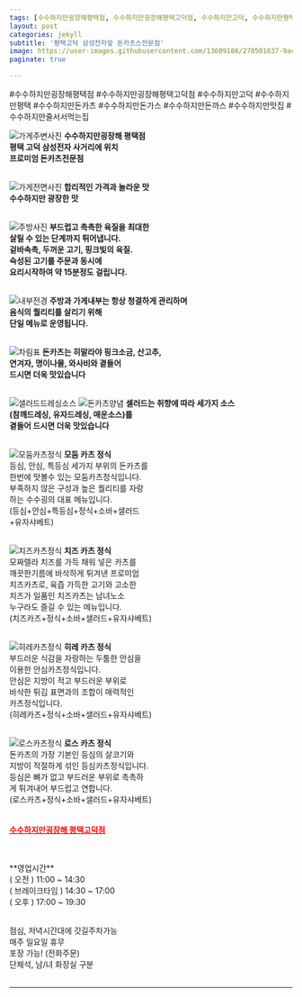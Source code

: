 ```yaml
---
tags: [수수하지만굉장해평택점, 수수하지만굉장해평택고덕점, 수수하지만고덕, 수수하지만평택, 수수하지만돈카츠, 수수하지만돈가스, 수수하지만돈까스, 수수하지만맛집, 수수하지만줄서서먹는집]
layout: post
categories: jekyll
subtitle: '평택고덕 삼성전자앞 돈카츠스전문점'
image: https://user-images.githubusercontent.com/13609186/270501637-9ace0b48-5cad-4ba3-9745-7cdb68b7eea3.jpeg
paginate: true

---
```


#수수하지만굉장해평택점 #수수하지만굉장해평택고덕점 #수수하지만고덕 #수수하지만평택 #수수하지만돈카츠 #수수하지만돈가스 #수수하지만돈까스 #수수하지만맛집 #수수하지만줄서서먹는집


![가게주변사진](https://user-images.githubusercontent.com/13609186/271770872-22828236-604f-4679-af64-2ad8540ae0c9.jpg)
**수수하지만굉장해 평택점** <br>
**평택 고덕 삼성전자 사거리에 위치** <br>
**프로미엄 돈카츠전문점** <br>
<br>

![가게전면사진](https://user-images.githubusercontent.com/13609186/271770893-367445b5-a61d-46dd-9946-659f2d4480a8.jpg)
**합리적인 가격과 놀라운 맛** <br>
**수수하지만 광장한 맛** <br>
<br>

![주방사진](https://user-images.githubusercontent.com/13609186/270501620-b03a882e-f4c6-4317-b382-505aa437c0a0.jpg)
**부드럽고 촉촉한 육질을 최대한** <br>
**살릴 수 있는 단계까지 튀어냅니다.** <br>
**겉바속촉, 두꺼운 고기, 핑크빛의 육질.** <br>
**숙성된 고기를 주문과 동시에** <br>
**요리시작하여 약 15분정도 걸립니다.** <br>
<br>

![내부전경](https://user-images.githubusercontent.com/13609186/270501640-bf333309-a5d2-4ca7-b094-253faa92996c.jpg)
**주방과 가게내부는 항상 청결하게 관리하며** <br>
**음식의 퀄리티를 살리기 위해** <br>
**단일 메뉴로 운영됩니다.** <br>
<br>

![차림표](https://user-images.githubusercontent.com/13609186/271770919-42ec4798-ea43-45e4-9822-3b4dfcefe6db.jpg)
**돈카츠는 히말라야 핑크소금, 산고추,** <br>
**연겨자, 명이나물, 와사비와 곁들어** <br>
**드시면 더욱 맛있습니다** <br>
<br>

![샐러드드레싱소스](https://user-images.githubusercontent.com/13609186/271770952-b756427f-0aca-4445-94fd-000ff17e68a0.jpg)
![돈카츠양념](https://user-images.githubusercontent.com/13609186/271770952-b756427f-0aca-4445-94fd-000ff17e68a0.jpg)
**셀러드는 취향에 따라 세가지 소스** <br>
**(참깨드레싱, 유자드레싱, 매운소스)를** <br>
**곁들어 드시면 더욱 맛있습니다** <br>
<br>

![모둠카츠정식](https://user-images.githubusercontent.com/13609186/270501425-58190f33-c164-4dc4-8bd2-f40454cb29be.jpg)
**모둠 카츠 정식** <br>
등심, 안심, 특등심 세가지 부위의 돈카츠를<br>
한번에 맛볼수 있는 모둠카츠정식입니다.<br>
부족하지 않은 구성과 높은 퀄리티를 자랑<br>
하는 수수굉의 대표 메뉴입니다.<br>
(등심+안심+특등심+정식+소바+샐러드<br>
+유자샤베트)<br>
<br>

![치즈카츠정식](https://user-images.githubusercontent.com/13609186/270501572-4a80d177-1869-4df1-802c-59e4deb43b8b.jpg)
**치즈 카츠 정식** <br>
모짜렐라 치즈를 가득 채워 넣은 카츠를<br>
깨끗한기름에 바삭하게 튀겨낸 프로미엄<br>
치즈카츠로, 육즙 가득한 고기와 고소한<br>
치즈가 일품인 치즈카츠는 남녀노소<br>
누구라도 즐길 수 있는 메뉴입니다.<br>
(치즈카즈+정식+소바+샐러드+유자샤베트)<br>
<br>

![히레카츠정식](https://user-images.githubusercontent.com/13609186/270501589-2d4c86e2-bd37-4b9b-a413-3110310c92f7.jpg)
**히레 카츠 정식** <br>
부드러운 식감을 자랑하는 두툼한 안심을<br>
이용한 안심카츠정식입니다.<br>
안심은 지방이 적고 부드러운 부위로<br>
바삭한 튀김 표면과의 조합이 매력적인<br> 
카츠정식입니다.<br>
(히레카즈+정식+소바+샐러드+유자샤베트) <br>
<br>

![로스카츠정식](https://user-images.githubusercontent.com/13609186/270501419-da563ecd-35ab-48ea-969f-ff439f13b7ad.jpg)
**로스 카츠 정식** <br>
돈카츠의 가장 기본인 등심의 살코기와 <br> 
지방이 적절하게 섞인 등심카츠정식입니다.<br>
등심은 뼈가 없고 부드러운 부위로 촉촉하 <br>
게 튀겨내어 부드럽고 연합니다.<br>
(로스카츠+정식+소바+샐러드+유자샤베트) <br>
<br>
<br>
[<span style="color:red">**수수하지만굉장해 평택고덕점**</span>](https://naver.me/xvtdWQmp)

<br>
<br>
**영업시간**
<br>
( 오전 )  11:00 ~ 14:30<br>
( 브레이크타임 )  14:30 ~ 17:00<br>
( 오후 )  17:00 ~ 19:30<br>
<br>

점심, 저녁시간대에 갓길주차가능<br>
매주 일요일 휴무<br>
포장 가능! (전화주문)<br>
단체석, 남/녀 화장실 구분<br>
<br>

---

